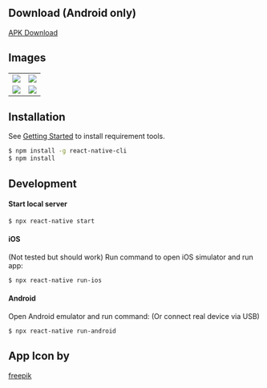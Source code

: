 ## Download (Android only)
[APK Download](https://drive.google.com/file/d/1_ZijMVHNIBUyoI7wkrsGOY9p7qQ1VP3u/view?usp=sharing)

## Images
| | |
| --- | --- |
| ![](https://i.imgur.com/GUjPGdw.png) | ![](https://i.imgur.com/zZbVqXx.png) |
| ![](https://i.imgur.com/kMcf2gX.png) | ![](https://i.imgur.com/GOjRi2f.png) |

## Installation

See
[Getting Started](https://facebook.github.io/react-native/docs/getting-started.html)
to install requirement tools.

```bash
$ npm install -g react-native-cli
$ npm install
```

## Development

#### Start local server

```bash
$ npx react-native start
```

#### iOS
(Not tested but should work)
Run command to open iOS simulator and run app:

```bash
$ npx react-native run-ios
```

#### Android

Open Android emulator and run command: (Or connect real device via USB)

```bash
$ npx react-native run-android
```
## App Icon by
[freepik](https://www.flaticon.com/authors/freepik)
